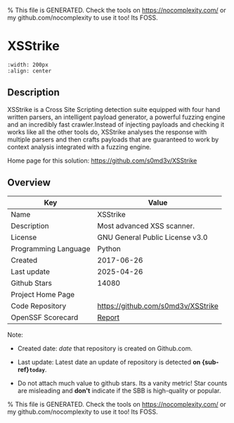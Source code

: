 
% This file is GENERATED. Check the tools on https://nocomplexity.com/ or my github.com/nocomplexity to use it too! Its FOSS. 

# XSStrike


```{image} https://camo.githubusercontent.com/0899d46f6fbc9cbfaa378de3bc94c035e8189a3f6cd791581e2250969d223781/68747470733a2f2f696d6167652e6962622e636f2f637075596f412f7873737472696b652d6c6f676f2e706e67 
:width: 200px 
:align: center 
```

## Description 

XSStrike is a Cross Site Scripting detection suite equipped with four hand written parsers, an intelligent payload generator, a powerful fuzzing engine and an incredibly fast crawler.Instead of injecting payloads and checking it works like all the other tools do, XSStrike analyses the response with multiple parsers and then crafts payloads that are guaranteed to work by context analysis integrated with a fuzzing engine. 

Home page for this solution: https://github.com/s0md3v/XSStrike 

## Overview 

| Key | Value |
| --- | --- |
| Name | XSStrike |
| Description | Most advanced XSS scanner. |
| License | GNU General Public License v3.0 |
| Programming Language | Python |
| Created | 2017-06-26 |
| Last update | 2025-04-26 |
| Github Stars | 14080 |
| Project Home Page |  |
| Code Repository | https://github.com/s0md3v/XSStrike |
| OpenSSF Scorecard | [Report](https://securityscorecards.dev/viewer/?uri=github.com/s0md3v/XSStrike) |

Note:
 - Created date: *date* that repository is created on Github.com. 

- Last update: Latest date an update of repository is detected **on {sub-ref}`today`**. 

- Do not attach much value to github stars. Its a vanity metric! Star counts are misleading and 
**don't** indicate if the SBB is high-quality or popular.

% This file is GENERATED. Check the tools on https://nocomplexity.com/ or my github.com/nocomplexity to use it too! Its FOSS. 

